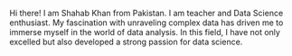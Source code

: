 Hi there! I am Shahab Khan from Pakistan. I am teacher and Data Science enthusiast. My fascination with unraveling complex data has driven me to immerse myself in the world of data analysis. In this field, I have not only excelled but also developed a strong passion for data science.
